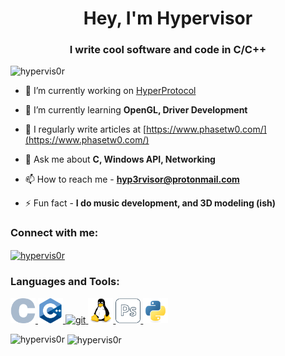 <h1 align="center">Hey, I'm Hypervisor</h1>
<h3 align="center">I write cool software and code in C/C++</h3>

<p align="left"> <img src="https://komarev.com/ghpvc/?username=hypervis0r&label=Profile%20views&color=ff4d00&style=flat" alt="hypervis0r" /> </p>

- 🔭 I’m currently working on [HyperProtocol](https://github.com/hypervis0r/HyperProtocol)

- 🌱 I’m currently learning **OpenGL, Driver Development**

- 📝 I regularly write articles at [https://www.phasetw0.com/](https://www.phasetw0.com/)

- 💬 Ask me about **C, Windows API, Networking**

- 📫 How to reach me - **hyp3rvisor@protonmail.com**

- ⚡ Fun fact - **I do music development, and 3D modeling (ish)**

<h3 align="left">Connect with me:</h3>
<p align="left">
<a href="https://twitter.com/hypervis0r" target="blank"><img align="center" src="https://cdn.jsdelivr.net/npm/simple-icons@3.0.1/icons/twitter.svg" alt="hypervis0r" height="30" width="40" /></a>
</p>

<h3 align="left">Languages and Tools:</h3>
<p align="left"> <a href="https://www.cprogramming.com/" target="_blank"> <img src="https://raw.githubusercontent.com/devicons/devicon/master/icons/c/c-original.svg" alt="c" width="40" height="40"/> </a> <a href="https://www.w3schools.com/cpp/" target="_blank"> <img src="https://raw.githubusercontent.com/devicons/devicon/master/icons/cplusplus/cplusplus-original.svg" alt="cplusplus" width="40" height="40"/> </a> <a href="https://git-scm.com/" target="_blank"> <img src="https://www.vectorlogo.zone/logos/git-scm/git-scm-icon.svg" alt="git" width="40" height="40"/> </a> <a href="https://www.linux.org/" target="_blank"> <img src="https://raw.githubusercontent.com/devicons/devicon/master/icons/linux/linux-original.svg" alt="linux" width="40" height="40"/> </a> <a href="https://www.photoshop.com/en" target="_blank"> <img src="https://raw.githubusercontent.com/devicons/devicon/master/icons/photoshop/photoshop-line.svg" alt="photoshop" width="40" height="40"/> </a> <a href="https://www.python.org" target="_blank"> <img src="https://raw.githubusercontent.com/devicons/devicon/master/icons/python/python-original.svg" alt="python" width="40" height="40"/> </a> </p>

<p><img align="left" src="https://github-readme-stats.vercel.app/api/top-langs?username=hypervis0r&show_icons=true&theme=tokyonight&locale=en&layout=compact" alt="hypervis0r" /></p>

<p>&nbsp;<img align="center" src="https://github-readme-stats.vercel.app/api?username=hypervis0r&show_icons=true&theme=tokyonight&locale=en" alt="hypervis0r" /></p>

